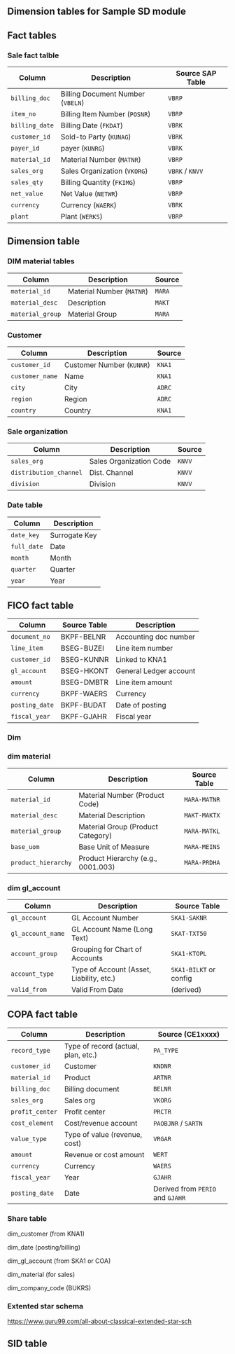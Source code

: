 ## Dimension tables for Sample SD module 

## Fact tables 
### Sale fact talble 

| Column         | Description                       | Source SAP Table |
| -------------- | --------------------------------- | ---------------- |
| `billing_doc`  | Billing Document Number (`VBELN`) | `VBRP`           |
| `item_no`      | Billing Item Number (`POSNR`)     | `VBRP`           |
| `billing_date` | Billing Date (`FKDAT`)            | `VBRK`           |
| `customer_id`  | Sold-to Party (`KUNAG`)           | `VBRK`           |
| `payer_id`     | payer (`KUNRG`)                   | `VBRK`           |
| `material_id`  | Material Number (`MATNR`)         | `VBRP`           |
| `sales_org`    | Sales Organization (`VKORG`)      | `VBRK` / `KNVV`  |
| `sales_qty`    | Billing Quantity (`FKIMG`)        | `VBRP`           |
| `net_value`    | Net Value (`NETWR`)               | `VBRP`           |
| `currency`     | Currency (`WAERK`)                | `VBRK`           |
| `plant`        | Plant (`WERKS`)                   | `VBRP`           |

## Dimension table 
### DIM material tables 

| Column           | Description               | Source |
| ---------------- | ------------------------- | ------ |
| `material_id`    | Material Number (`MATNR`) | `MARA` |
| `material_desc`  | Description               | `MAKT` |
| `material_group` | Material Group            | `MARA` |

### Customer 

| Column          | Description               | Source |
| --------------- | ------------------------- | ------ |
| `customer_id`   | Customer Number (`KUNNR`) | `KNA1` |
| `customer_name` | Name                      | `KNA1` |
| `city`          | City                      | `ADRC` |
| `region`        | Region                    | `ADRC` |
| `country`       | Country                   | `KNA1` |

### Sale organization 

| Column                 | Description             | Source |
| ---------------------- | ----------------------- | ------ |
| `sales_org`            | Sales Organization Code | `KNVV` |
| `distribution_channel` | Dist. Channel           | `KNVV` |
| `division`             | Division                | `KNVV` |

### Date table 

| Column      | Description   |
| ----------- | ------------- |
| `date_key`  | Surrogate Key |
| `full_date` | Date          |
| `month`     | Month         |
| `quarter`   | Quarter       |
| `year`      | Year          |

## FICO fact table 

| Column         | Source Table | Description            |
| -------------- | ------------ | ---------------------- |
| `document_no`  | BKPF-BELNR   | Accounting doc number  |
| `line_item`    | BSEG-BUZEI   | Line item number       |
| `customer_id`  | BSEG-KUNNR   | Linked to KNA1         |
| `gl_account`   | BSEG-HKONT   | General Ledger account |
| `amount`       | BSEG-DMBTR   | Line item amount       |
| `currency`     | BKPF-WAERS   | Currency               |
| `posting_date` | BKPF-BUDAT   | Date of posting        |
| `fiscal_year`  | BKPF-GJAHR   | Fiscal year            |

### Dim 
### dim material 

| Column              | Description                        | Source Table |
| ------------------- | ---------------------------------- | ------------ |
| `material_id`       | Material Number (Product Code)     | `MARA-MATNR` |
| `material_desc`     | Material Description               | `MAKT-MAKTX` |
| `material_group`    | Material Group (Product Category)  | `MARA-MATKL` |
| `base_uom`          | Base Unit of Measure               | `MARA-MEINS` |
| `product_hierarchy` | Product Hierarchy (e.g., 0001.003) | `MARA-PRDHA` |

### dim gl_account 
| Column            | Description                              | Source Table           |
| ----------------- | ---------------------------------------- | ---------------------- |
| `gl_account`      | GL Account Number                        | `SKA1-SAKNR`           |
| `gl_account_name` | GL Account Name (Long Text)              | `SKAT-TXT50`           |
| `account_group`   | Grouping for Chart of Accounts           | `SKA1-KTOPL`           |
| `account_type`    | Type of Account (Asset, Liability, etc.) | `SKA1-BILKT` or config |
| `valid_from`      | Valid From Date                          | (derived)              |



## COPA fact table 

| Column          | Description                         | Source (CE1xxxx)                 |
| --------------- | ----------------------------------- | -------------------------------- |
| `record_type`   | Type of record (actual, plan, etc.) | `PA_TYPE`                        |
| `customer_id`   | Customer                            | `KNDNR`                          |
| `material_id`   | Product                             | `ARTNR`                          |
| `billing_doc`   | Billing document                    | `BELNR`                          |
| `sales_org`     | Sales org                           | `VKORG`                          |
| `profit_center` | Profit center                       | `PRCTR`                          |
| `cost_element`  | Cost/revenue account                | `PAOBJNR` / `SARTN`              |
| `value_type`    | Type of value (revenue, cost)       | `VRGAR`                          |
| `amount`        | Revenue or cost amount              | `WERT`                           |
| `currency`      | Currency                            | `WAERS`                          |
| `fiscal_year`   | Year                                | `GJAHR`                          |
| `posting_date`  | Date                                | Derived from `PERIO` and `GJAHR` |



### Share table 
dim_customer (from KNA1)

dim_date (posting/billing)

dim_gl_account (from SKA1 or COA)

dim_material (for sales)

dim_company_code (BUKRS)

### Extented star schema  
https://www.guru99.com/all-about-classical-extended-star-sch

## SID table 